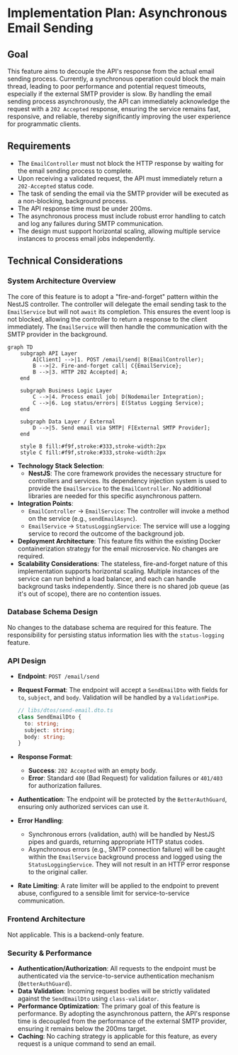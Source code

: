 # Implementation Plan: Asynchronous Email Sending

## Goal

This feature aims to decouple the API's response from the actual email sending process. Currently, a synchronous operation could block the main thread, leading to poor performance and potential request timeouts, especially if the external SMTP provider is slow. By handling the email sending process asynchronously, the API can immediately acknowledge the request with a `202 Accepted` response, ensuring the service remains fast, responsive, and reliable, thereby significantly improving the user experience for programmatic clients.

## Requirements

- The `EmailController` must not block the HTTP response by waiting for the email sending process to complete.
- Upon receiving a validated request, the API must immediately return a `202-Accepted` status code.
- The task of sending the email via the SMTP provider will be executed as a non-blocking, background process.
- The API response time must be under 200ms.
- The asynchronous process must include robust error handling to catch and log any failures during SMTP communication.
- The design must support horizontal scaling, allowing multiple service instances to process email jobs independently.

## Technical Considerations

### System Architecture Overview

The core of this feature is to adopt a "fire-and-forget" pattern within the NestJS controller. The controller will delegate the email sending task to the `EmailService` but will not `await` its completion. This ensures the event loop is not blocked, allowing the controller to return a response to the client immediately. The `EmailService` will then handle the communication with the SMTP provider in the background.

```mermaid
graph TD
    subgraph API Layer
        A[Client] -->|1. POST /email/send| B(EmailController);
        B -->|2. Fire-and-forget call| C{EmailService};
        B -->|3. HTTP 202 Accepted| A;
    end

    subgraph Business Logic Layer
        C -->|4. Process email job| D(Nodemailer Integration);
        C -->|6. Log status/errors| E(Status Logging Service);
    end

    subgraph Data Layer / External
        D -->|5. Send email via SMTP| F[External SMTP Provider];
    end

    style B fill:#f9f,stroke:#333,stroke-width:2px
    style C fill:#f9f,stroke:#333,stroke-width:2px
```

- **Technology Stack Selection**:
  - **NestJS**: The core framework provides the necessary structure for controllers and services. Its dependency injection system is used to provide the `EmailService` to the `EmailController`. No additional libraries are needed for this specific asynchronous pattern.
- **Integration Points**:
  - `EmailController` -> `EmailService`: The controller will invoke a method on the service (e.g., `sendEmailAsync`).
  - `EmailService` -> `StatusLoggingService`: The service will use a logging service to record the outcome of the background job.
- **Deployment Architecture**: This feature fits within the existing Docker containerization strategy for the email microservice. No changes are required.
- **Scalability Considerations**: The stateless, fire-and-forget nature of this implementation supports horizontal scaling. Multiple instances of the service can run behind a load balancer, and each can handle background tasks independently. Since there is no shared job queue (as it's out of scope), there are no contention issues.

### Database Schema Design

No changes to the database schema are required for this feature. The responsibility for persisting status information lies with the `status-logging` feature.

### API Design

- **Endpoint**: `POST /email/send`
- **Request Format**: The endpoint will accept a `SendEmailDto` with fields for `to`, `subject`, and `body`. Validation will be handled by a `ValidationPipe`.

    ```typescript
    // libs/dtos/send-email.dto.ts
    class SendEmailDto {
      to: string;
      subject: string;
      body: string;
    }
    ```

- **Response Format**:
  - **Success**: `202 Accepted` with an empty body.
  - **Error**: Standard `400` (Bad Request) for validation failures or `401/403` for authorization failures.
- **Authentication**: The endpoint will be protected by the `BetterAuthGuard`, ensuring only authorized services can use it.
- **Error Handling**:
  - Synchronous errors (validation, auth) will be handled by NestJS pipes and guards, returning appropriate HTTP status codes.
  - Asynchronous errors (e.g., SMTP connection failure) will be caught within the `EmailService` background process and logged using the `StatusLoggingService`. They will not result in an HTTP error response to the original caller.
- **Rate Limiting**: A rate limiter will be applied to the endpoint to prevent abuse, configured to a sensible limit for service-to-service communication.

### Frontend Architecture

Not applicable. This is a backend-only feature.

### Security & Performance

- **Authentication/Authorization**: All requests to the endpoint must be authenticated via the service-to-service authentication mechanism (`BetterAuthGuard`).
- **Data Validation**: Incoming request bodies will be strictly validated against the `SendEmailDto` using `class-validator`.
- **Performance Optimization**: The primary goal of this feature is performance. By adopting the asynchronous pattern, the API's response time is decoupled from the performance of the external SMTP provider, ensuring it remains below the 200ms target.
- **Caching**: No caching strategy is applicable for this feature, as every request is a unique command to send an email.
